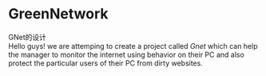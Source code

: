 # GreenNetwork
GNet的设计  
Hello guys! we are attemping to create a project called *Gnet* which can help the manager to monitor the internet using behavior on their PC and also protect the particular users of their PC from dirty websites. 

